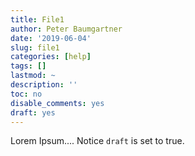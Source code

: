 ```yaml
---
title: File1
author: Peter Baumgartner
date: '2019-06-04'
slug: file1
categories: [help]
tags: []
lastmod: ~
description: ''
toc: no
disable_comments: yes
draft: yes
---
```


Lorem Ipsum....
Notice `draft` is set to true.
